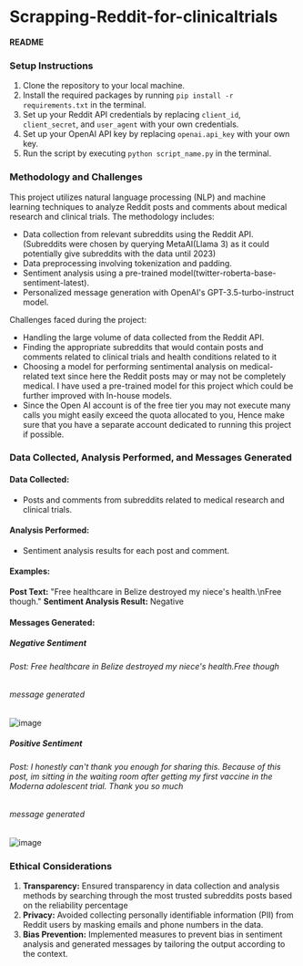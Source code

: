 # Scrapping-Reddit-for-clinicaltrials
**README**

### Setup Instructions
1. Clone the repository to your local machine.
2. Install the required packages by running `pip install -r requirements.txt` in the terminal.
3. Set up your Reddit API credentials by replacing `client_id`, `client_secret`, and `user_agent` with your own credentials.
4. Set up your OpenAI API key by replacing `openai.api_key` with your own key.
5. Run the script by executing `python script_name.py` in the terminal.

### Methodology and Challenges
This project utilizes natural language processing (NLP) and machine learning techniques to analyze Reddit posts and comments about medical research and clinical trials. The methodology includes:
- Data collection from relevant subreddits using the Reddit API.(Subreddits were chosen by querying MetaAI(Llama 3) as it could potentially give subreddits with the data until 2023) 
- Data preprocessing involving tokenization and padding.
- Sentiment analysis using a pre-trained model(twitter-roberta-base-sentiment-latest).
- Personalized message generation with OpenAI's GPT-3.5-turbo-instruct model.

Challenges faced during the project:
- Handling the large volume of data collected from the Reddit API.
- Finding the appropriate subreddits that would contain posts and comments related to clinical trials and health conditions related to it
- Choosing a model for performing sentimental analysis on medical-related text since here the Reddit posts may or may not be completely medical. I have used a pre-trained model for this project which could be further improved with In-house models.
- Since the Open AI account is of the free tier you may not execute many calls you might easily exceed the quota allocated to you, Hence make sure that you have a separate account dedicated to running this project if possible.

### Data Collected, Analysis Performed, and Messages Generated
#### Data Collected:
- Posts and comments from subreddits related to medical research and clinical trials.
#### Analysis Performed:
- Sentiment analysis results for each post and comment.
#### Examples:
  **Post Text:** "Free healthcare in Belize destroyed my niece's health.\nFree though."
  **Sentiment Analysis Result:** Negative
#### Messages Generated:
##### Negative Sentiment
###### Post: Free healthcare in Belize destroyed my niece's health.Free though
###### message generated
![image](https://github.com/hrkkumar/Scrapping-Reddit-for-clinicaltrials/assets/163475218/c573b284-5c46-46d0-96ad-8faaedb184ba)


##### Positive Sentiment
###### Post: I honestly can't thank you enough for sharing this. Because of this post, im sitting in the waiting room after getting my first vaccine in the Moderna adolescent trial. Thank you so much
###### message generated
![image](https://github.com/hrkkumar/Scrapping-Reddit-for-clinicaltrials/assets/163475218/85e8480d-2f2f-4551-9373-ed1434d66d00)




### Ethical Considerations
1. **Transparency:** Ensured transparency in data collection and analysis methods by searching through the most trusted subreddits posts based on the reliability percentage
2. **Privacy:** Avoided collecting personally identifiable information (PII) from Reddit users by masking emails and phone numbers in the data.
3. **Bias Prevention:** Implemented measures to prevent bias in sentiment analysis and generated messages by tailoring the output according to the context.

